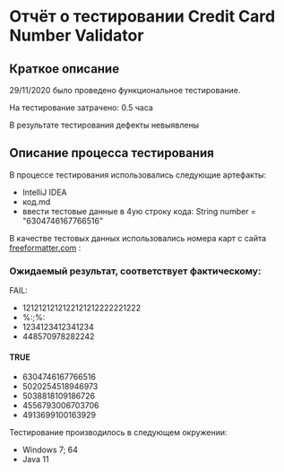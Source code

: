 # Отчёт о тестировании Credit Card Number Validator

## Краткое описание

29/11/2020 было проведено функциональное тестирование.

На тестирование затрачено: 0.5 часа

В результате тестирования дефекты невыявлены

## Описание процесса тестирования

В процессе тестирования использовались следующие артефакты:

* IntelliJ IDEA
* код.md
* ввести тестовые данные в 4ую строку кода: String number = "6304746167766516"

 В качестве тестовых данных использовались номера карт с сайта [freeformatter.com](https://www.freeformatter.com/credit-card-number-generator-validator.html) :


### Ожидаемый результат, соответствует фактическому:
 FAIL:
* 1212121212122121212222221222
* %:;%:
* 1234123412341234
* 448570978282242
 #### TRUE
* 6304746167766516
* 5020254518946973
* 5038818109186726
* 4556793006703706
* 4913699100163929
 
Тестирование производилось в следующем окружении:
* Windows 7; 64
* Java 11